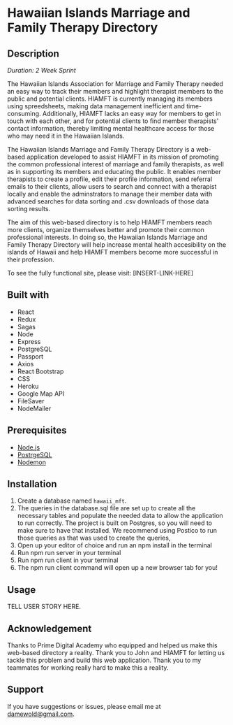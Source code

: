 # Hawaiian Islands Marriage and Family Therapy Directory


## Description 

_Duration: 2 Week Sprint_

The Hawaiian Islands Association for Marriage and Family Therapy needed an easy way to track their members and highlight therapist members to the public and potential clients. HIAMFT is currently managing its members using spreedsheets, making data management inefficient and time-consuming. Additionally, HIAMFT lacks an easy way for members to get in touch with each other, and for potential clients to find member therapists' contact information, thereby limiting mental healthcare access for those who may need it in the Hawaiian Islands. 

The Hawaiian Islands Marriage and Family Therapy Directory is a web-based application developed to assist HIAMFT in its mission of promoting the common professional interest of marriage and family therapists, as well as in supporting its members and educating the public. It enables member therapists to create a profile, edit their profile information, send referral emails to their clients, allow users to search and connect with a therapist locally and enable the adminstrators to manage their member data with advanced searches for data sorting and .csv downloads of those data sorting results. 

The aim of this web-based directory is to help HIAMFT members reach more clients, organize themselves better and promote their common professional interests. In doing so, the Hawaiian Islands Marriage and Family Therapy Directory will help increase mental health accesibility on the islands of Hawaii and help HIAMFT members become more successful in their profession.
 
To see the fully functional site, please visit: [INSERT-LINK-HERE]

## Built with

- React
- Redux
- Sagas
- Node
- Express
- PostgreSQL
- Passport
- Axios
- React Bootstrap
- CSS
- Heroku
- Google Map API 
- FileSaver 
- NodeMailer

## Prerequisites

- [Node.js](https://nodejs.org/en/)
- [PostrgeSQL](https://www.postgresql.org/)
- [Nodemon](https://nodemon.io/)

## Installation 

1. Create a database named `hawaii_mft`.
2. The queries in the database.sql file are set up to create all the necessary tables and populate the needed data to allow the application to run correctly. The project is built on Postgres, so you will need to make sure to have that installed. We recommend using Postico to run those queries as that was used to create the queries,
3. Open up your editor of choice and run an npm install in the terminal
4. Run npm run server in your terminal
5. Run npm run client in your terminal
6. The npm run client command will open up a new browser tab for you!


## Usage
TELL USER STORY HERE.

## Acknowledgement

Thanks to Prime Digital Academy who equipped and helped us make this web-based directory a reality. Thank you to John and HIAMFT for letting us tackle this problem and build this web application. Thank you to my teammates for working really hard to make this a reality. 

## Support

If you have suggestions or issues, please email me at damewold@gmail.com. 




